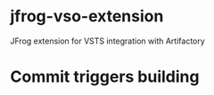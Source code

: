 # jfrog-vso-extension
JFrog extension for VSTS integration with Artifactory

# Commit triggers building
